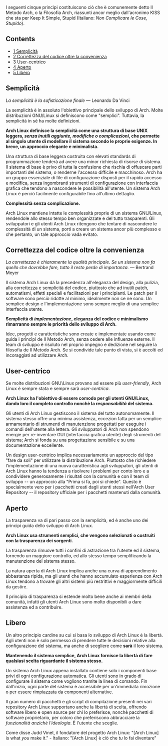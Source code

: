 I seguenti cinque princìpi costituiscono ciò che è comunemente detto Il Metodo Arch, o la Filosofia Arch, riassunti ancor meglio dall'acronimo KISS che sta per Keep It Simple, Stupid (Italiano: *Non Complicare le Cose, Stupido*).

## Contents

*   [1 Semplicità](#Semplicità)
*   [2 Correttezza del codice oltre la convenienza](#Correttezza_del_codice_oltre_la_convenienza)
*   [3 User-centrico](#User-centrico)
*   [4 Aperto](#Aperto)
*   [5 Libero](#Libero)

## Semplicità

*La semplicità è la sofisticazione finale* — Leonardo Da Vinci

La semplicità è in assoluto l'obiettivo principale dello sviluppo di Arch. Molte distribuzioni GNU/Linux si definiscono come "semplici". Tuttavia, la semplicità in sé ha molte definizioni.

**Arch Linux definisce la semplicità come una struttura di base UNIX leggera, *senza inutili aggiunte, modifiche o complicazioni*, che permette al singolo utente di modellare il sistema secondo le proprie esigenze. In breve, un approccio elegante e minimalista.**

Una struttura di base leggera costruita con elevati standards di programmazione tenderà ad avere una minor richiesta di risorse di sistema. Il sistema di base è privo di tutta la confusione che rischia di offuscare parti importanti del sistema, o renderne l'accesso difficile e macchinoso. Arch ha un gruppo essenziale di file di configurazione disposti per il rapido accesso e modifica, senza ingombranti strumenti di configurazione con interfaccia grafica che tendono a nascondere le possibilità all'utente. Un sistema Arch Linux è perciò facilmente configurabile fino all'ultimo dettaglio.

**Complessità senza complicazione.**

Arch Linux mantiene intatte le complessità proprie di un sistema GNU/Linux, rendendole allo stesso tempo ben organizzate e del tutto trasparenti. Gli sviluppatori e gli utenti Arch Linux ritengono che tentare di nascondere le complessità di un sistema, porti a creare un sistema ancor più complesso e che pertanto, un tale approccio vada evitato.

## Correttezza del codice oltre la convenienza

*La correttezza è chiaramente la qualità principale. Se un sistema non fa quello che dovrebbe fare, tutto il resto perde di importanza.* — Bertrand Meyer

Il sistema Arch Linux dà la precedenza all'eleganza del design, alla pulizia, alla correttezza e semplicità del codice, piuttosto che ad inutili patch, automatismi, effetti speciali e facilitazioni per i principianti. Le patch per il software sono perciò ridotte al minimo, idealmente non ce ne sono. Un semplice design e l'implementazione sono sempre meglio di una semplice interfaccia utente.

**Semplicità di *implementazione*, eleganza del codice e minimalismo rimarranno sempre le priorità dello sviluppo di Arch.**

Idee, progetti e caratteristiche sono create e implementate usando come guida i princìpi de Il Metodo Arch, senza cedere alle influenze esterne. Il team di sviluppo è risoluto nel proprio impegno e dedizione nel seguire la filosofia de Il Metodo Arch. Se si condivide tale punto di vista, si è accolti ed incoraggiati ad utilizzare Arch.

## User-centrico

Se molte distribuzioni GNU\Linux provano ad essere più *user-friendly*, Arch Linux è sempre stata e sempre sarà *user-centrica*.

**Arch Linux ha l'obiettivo di essere comodo per gli utenti GNU/Linux, dando loro il completo controllo nonchè la *responsabilità* del sistema.**

Gli utenti di Arch Linux gestiscono il sistema del tutto autonomamente. Il sistema stesso offre una minima assistenza, eccezion fatta per un semplice armamentario di strumenti di manutenzione progettati per eseguire i comandi dell'utente alla lettera. Gli sviluppatori di Arch non spendono energie per re-inventare GUI (interfaccia grafica utente) degli strumenti del sistema; Arch si fonda su una progettazione sensibile e su una documentazione eccellente.

Un design user-centrico implica necessariamente un approccio del tipo "fare da soli" per utilizzare la distribuzione Arch. Piuttosto che richiedere l'implementazione di una nuova caratteristica agli sviluppatori, gli utenti di Arch Linux hanno la tendenza a risolvere i problemi per conto loro e a condividere generosamente i risultati con la comunità e con il team di sviluppo -- un approccio alla "Prima si fa, poi si chiede". Questo è specialmente vero per i pacchetti creati dagli utenti stessi nell'Arch User Repository -- il repository ufficiale per i pacchetti mantenuti dalla comunità.

## Aperto

La trasparenza va di pari passo con la semplicità, ed è anche uno dei principi guida dello sviluppo di Arch Linux.

**Arch Linux usa strumenti semplici, che vengono selezionati o costruiti con la trasparenza dei sorgenti.**

La trasparenza rimuove tutti i confini di astrazione tra l'utente ed il sistema, fornendo un maggiore controllo, ed allo stesso tempo semplificando la manutenzione del sistema stesso.

La natura aperta di Arch Linux implica anche una curva di apprendimento abbastanza ripida, ma gli utenti che hanno accumulato esperienza con Arch Linux tendono a trovare gli altri sistemi più restrittivi e maggiormente difficili da gestire.

Il principio di trasparenza si estende molto bene anche ai membri della comunità, infatti gli utenti Arch Linux sono molto disponibili a dare assistenza ed a contribuire.

## Libero

Un altro principio cardine su cui si basa lo sviluppo di Arch Linux è la libertà. Agli utenti non è solo permesso di prendere tutte le decisioni relative alla configurazione del sistema, ma anche di scegliere come **sarà** il loro sistema.

**Mantenendo il sistema semplice, Arch Linux fornisce la libertà di fare qualsiasi scelta riguardante il sistema stesso.**

Un sistema Arch Linux appena installato contiene solo i componenti base privi di ogni configurazione automatica. Gli utenti sono in grado di configurare il sistema come vogliono tramite la linea di comando. Fin dall'inizio, ogni parte del sistema è accessibile per un'immediata rimozione o per essere rimpiazzata da componenti alternative.

Il gran numero di pacchetti e gli script di compilazione presenti nei vari repository Arch Linux supportano anche la libertà di scelta, offrendo software libero e open source per chi lo preferisce, nonchè pacchetti di software proprietario, per coloro che preferiscono abbracciare la *funzionalità anzichè l'ideologia*. È l'utente che sceglie.

Come disse Judd Vinet, il fondatore del progetto Arch Linux: "[Arch Linux] is what *you* make it." - Italiano: "[Arch Linux] è ciò che *tu* lo fai diventare"